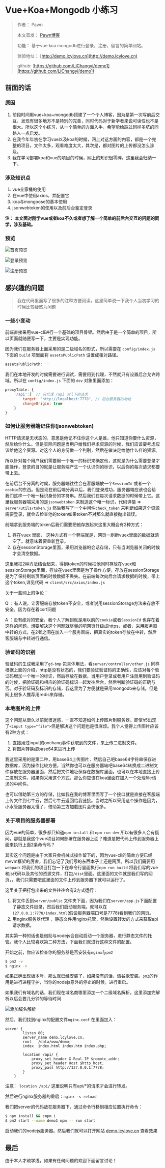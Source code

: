 # Vue+Koa+Mongodb 小练习

> 作者： Pawn 
>
> 本文首发： [Pawn博客](http://blog.lcylove.cn)
>
> 功能： 基于vue koa mongodb进行登录，注册，留言的简单网站。
>
> 体验地址： [http://demo.lcylove.cn](http://demo.lcylove.cn)
>
> github: [https://github.com/LiChangyi/demo1](https://github.com/LiChangyi/demo1)

## 前面的话

### 原因

1. 前段时间用vue+koa+mongodb搭建了一个个人博客，因为是第一次写前后交互，发现有很多地方不是特别的完善，同时代码对于新学者来说可读性也不是很大。所以这个小练习，从一个简单的方面入手，希望能给踩过同样多坑的同路人一点启发。
2. 在我今年年初在学习vue以及koa的时候，网上对这方面的内容，都是一个完整的项目，文件太多，观看难度太大，其次是，都对图片的上传都没怎么涉及。
3. 我在学习部署koa和vue的项目的时候，网上的知识很零碎，这里我会归纳一下。

### 涉及知识点

1. vue全家桶的使用
2. 在vue中使用axios，并配置它
3. koa与mongoose的基本使用
4. jsonwebtoken的使用以及前后台鉴定登录

**注： 本文面对刚学vue或者koa不久或者想了解一个简单的前后台交互的问题的同学，涉及基础。**

### 预览

![首页预览](http://image.lcylove.cn/165eb2bbfc3_57e8bb55)

![登录预览](http://image.lcylove.cn/165eb2bd2fc_da979ffb)

![注册预览](http://image.lcylove.cn/165eb2bdd1c_34336d24)

## 感兴趣的问题

> 我在代码里面写了很多的注释方便阅读，这里简单说一下我个人当初学习的时候比较疑惑为问题

### 一些小变动

前端直接采用vue-cli进行一个基础的项目骨架。然后由于是一个简单的项目，所以页面就随便写一下，主要是实现功能。

因为我们在服务器上面采用的是二级域名的形式，所以需要在 `config/index.js` 下面的 `build` 项里面将 `assetsPublicPath` 设置成相对路径。

```javascript
assetsPublicPath: ''
```

我们在本地开发的时候需要进行调试，需要用到代理，不然就只有设置后台允许跨域。所以在  `config/index.js` 下面的 `dev` 对象里面添加：

``` javascript
proxyTable: {
    '/api':{  // 只代理 /api url下的请求
        target: "http://localhost:7778", // 后台服务器的地址
        changeOrigin: true
    }
}
```

### 如何让服务器端记住你(jsonwebtoken)

HTTP请求是无状态的，意思是他记不住你这个人是谁，他只知道你要什么资源，然后给你什么。但是实际问题是当用户给我们寻求资源的时候，我们应该要考虑应该给他这个资源。对这个人的身份做一个判别，然后在做决定给他什么样的资源。

所以针对每个用户我们需要用一个唯一的标识来确定他，这就是为什么需要登录才能操作，登录的目的就是让服务端产生一个认识你的标识，以后你的每次请求都要带上去。

在前后台不分离的时候，服务器端往往会在客服端放一个`SessionId` 或者一个`cookie`的东西。但是现在前后端分离以后，我们登录成功，服务器端应该也会给我们这样一个唯一标识身份的字符串。然后我们在每次请求数据的时候带上它。这里我服务器端采用的是`jsonwebtoken` 来制造这个唯一标识，代码详情 => `server/utils/token.js` 然后我写了一个中间件`check_token` 来判断如果这个资源需要登录，就会去检查他的token如果token不对那么就直接抛出错误。

前端拿到服务端的token后我们需要把他存放起来这里大概会有2种方式：

1. 存在vuex 里面， 这种方式有一个弊端就是，网页一刷新vuex里面的数据就清空了。就意味着要重新登录。
2. 存在sessionStorage里面，采用浏览器的会话存储，只有当浏览器关闭的时候才会清空数据。

这里我把2种方法结合起来，得到token的时候把他同时存放在vuex和sessionStorage里面，存放在vuex里面是为了操作方便，存放在sessionStorage是为了保持刷新页面的时候数据不丢失。在前端每次向后台请求数据的时候，带上这个token,详见代码 => `client/src/axios/index.js`

关于一些网上的争论：

Q ：有人说，让客服端存放token不安全，或者说用sessionStorage方法来存放不安全，因为存在着csrf问题

A ：没有绝对的安全，我个人了解到就是用以前的`cookie`或者`SessionId` 也存在着这样的问题。想要解决这个问题就尽量的吧网页升级成https，或者，采用服务器中转的方式，在2者之间在加入一个服务器端，把真实的token存放在中转，然后客服端与中转进行通信。

### 验证码的识别

验证码的生成我采用了`gd-bmp` 包具体用法，看`server/controller/other.js` 同样根据上面的介绍，http是没有状态的，我们要验证验证码的正确性，应该对每个验证码增加一个唯一的标识，然后存放在数据，当用户登录或者用户注册用到验证码的时候，把验证码和相应的验证码标识一起发往后台，然后判断验证码的正确与否。对于验证码及标识的存储，我这里为了方便就是采用mongodb来存储，但是网上很多人推荐用redis来存储。

### 本地图片的上传

这个问题从很久以前就很迷惑，一直不知道如何上传图片到服务器。即使h5出现了`<input type="file">`但是解决这个问题也是很麻烦。我个人觉得上传图片应该有2种方式：

1. 直接用过input的onchang事件获取到的文件，来上传二进制文件。
2. 将图片转换成base64来进行上传

我这里采用的是第二种，用base64上传图片，然后自己吧base64字符串保存进数据库，因为操作比较方便。当然你也可以在服务器端吧base64转换成二进制文件存放在服务器里面，然后把文件地址保存在数据库里面。也可以在本地直接上传二进制文件，如果你采用这个方式，那么你应该在koa里面在加入一个处理file请求的中间件。

也可以借助第三方的存储，比如我在我的博客里面写了一个接口就是直接在客服端上传文件到七牛云，然后七牛云返回给我链接。当时之所以采用这个操作是因为，小水管服务器太慢了，借助第三方加载图片会快很多。

### 关于项目的服务器部署

因为vue的简单，很多都只知道`npm install` 和 `npm run dev` 所以有很多人会有疑问，那就是我这个vue项目如何部署在服务器上面？难道是把代码上传到服务器上面来执行上面2条命令吗？

其实这个问题是由于大家只会机械式操作留下的，因为vue-cli的简单方便已经mvvm框架的厉害，我们忘记了我们写的东西本子上还是网页。所以我们需要用`webpack` 将我们的项目打包一下在命令行里面执行`npm run build` 将我们写的vue和js代码以及其他的资源文件，打包`/dist`里面。这里面的文件就是我们写的网页，，我们只需要吧这里面的文件上传到服务器下就可以运行了。

这里关于把打包出来的文件往往会有2方式运行：

1. 将文件丢到`server/public` 文件夹下面，因为我们在`server/app.js`下面配置了静态文件目录，然后我们启动服务端。就可以在`127.0.0.1:7778/index.html`(假设服务器端口号是7778)看到我们的网页。
2. 用nginx服务器代理 ，静态文件用nginx托管，然后设置转发的方式来获取api请求数据。

其实第一种的话也是借助与nodejs会自动启动一个服务器，进行静态文件的托管。我个人比较喜欢第二种方法，下面我们就进行这种文件的配置。

开始之前，你应该检查你的服务器是否安装有`nginx`与`pm2`

```bash
$ pm2 -v
$ nginx -v
```

如果正确出现版本号，那么就已经安装了，如果没有的话，请谷歌安装。`pm2`的作用是进行进程守护，当你的nodejs意外的停止的时候，进行重启。

如果我们有域名的话，我们现在域名商哪里添加一个二级域名解析。这里添加完解析以后会要几分钟的等待时间

![添加域名解析](http://image.lcylove.cn/165eb6463fe_6d6fc408)

然后，我们找到nginx的配置文件`nginx.conf` 在里面加入：

``` 
server {
        listen 80;
        server_name demo.lcylove.cn;
        root   /data/www/demo; 
        index  index.html index.htm index.php;

        location /api/ {
            proxy_set_header X-Real-IP $remote_addr;
            proxy_set_header Host $http_host;
            proxy_pass http://127.0.0.1:7778;
        }
    }
```

注意： `location /api/` 这里说明只有api/*的请求才会进行转发。

然后进行nginx服务器的重启：`nginx -s reload`

我们把server的代码放在服务器下，通过命令行移到相应位置执行命令：

``` bash
$ npm install && cnpm i
$ pm2 start --name demo1 npm -- run start
```

启动我们的nodejs服务器。然后我们就可以打开网站 [demo.lcylove.cn](http://demo.lcylove.cn) 查看效果

## 最后

由于本人才疏学浅，如果有任何问题的欢迎下面留言讨论！